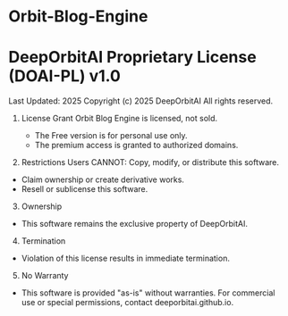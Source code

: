 # Orbit-Blog-Engine
# DeepOrbitAI Proprietary License (DOAI-PL) v1.0

Last Updated: 2025
Copyright (c) 2025 DeepOrbitAI  All rights reserved.

1. License Grant
Orbit Blog Engine is licensed, not sold.
   - The Free version is for personal use only.
   - The premium access is granted to authorized domains.

2. Restrictions   Users CANNOT:
Copy, modify, or distribute this software.
  - Claim ownership or create derivative works.  
  - Resell or sublicense this software.


3. Ownership 
  - This software remains the exclusive property of DeepOrbitAI.   

4. Termination  
  - Violation of this license results in immediate termination.   

5. No Warranty  
 - This software is provided "as-is" without warranties.
For commercial use or special permissions, contact deeporbitai.github.io.

